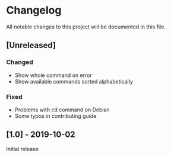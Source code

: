 # Changelog
All notable changes to this project will be documented in this file.

## [Unreleased]

### Changed
- Show whole command on error
- Show available commands sorted alphabetically

### Fixed
- Problems with cd command on Debian
- Some typos in contributing guide

## [1.0] - 2019-10-02
Initial release
